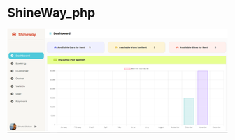 # ShineWay_php
![alt text](https://github.com/Dinuka-Dilshan/ShineWay_php/blob/[main]/1.png?raw=true)
